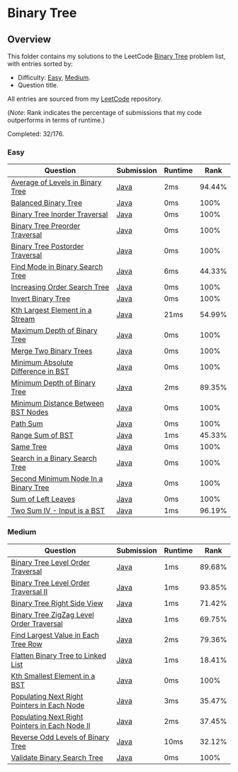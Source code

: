 # Binary Tree

## Overview
This folder contains my solutions to the LeetCode [Binary Tree](https://leetcode.com/problem-list/binary-tree/) problem list,
with entries sorted by:
- Difficulty: [Easy](#easy), [Medium](#medium).
- Question title.

All entries are sourced from my [LeetCode](https://github.com/shumarb/leetcode) repository.

(*Note*: Rank indicates the percentage of submissions that my code outperforms in terms of runtime.)

Completed: 32/176.

### Easy
| Question                                                                                                                | Submission                                                                                                   | Runtime | Rank   |
|-------------------------------------------------------------------------------------------------------------------------|--------------------------------------------------------------------------------------------------------------|---------|--------|
| [Average of Levels in Binary Tree](https://leetcode.com/problems/average-of-levels-in-binary-tree/description/)         | [Java](https://github.com/shumarb/leetcode/blob/main/submissions/java/AverageOfLevelsInBinaryTree.java)      | 2ms     | 94.44% |
| [Balanced Binary Tree](https://leetcode.com/problems/balanced-binary-tree/description/)                                 | [Java](https://github.com/shumarb/leetcode/blob/main/submissions/java/BalancedBinaryTree.java)               | 0ms     | 100%   |
| [Binary Tree Inorder Traversal](https://leetcode.com/problems/binary-tree-inorder-traversal/description/)               | [Java](https://github.com/shumarb/leetcode/blob/main/submissions/java/BinaryTreeInorderTraversal.java)       | 0ms     | 100%   |
| [Binary Tree Preorder Traversal](https://leetcode.com/problems/binary-tree-preorder-traversal/description/)             | [Java](https://github.com/shumarb/leetcode/blob/main/submissions/java/BinaryTreePreorderTraversal.java)      | 0ms     | 100%   |
| [Binary Tree Postorder Traversal](https://leetcode.com/problems/binary-tree-postorder-traversal/description/)           | [Java](https://github.com/shumarb/leetcode/blob/main/submissions/java/BinaryTreePostorderTraversal.java)     | 0ms     | 100%   |
| [Find Mode in Binary Search Tree](https://leetcode.com/problems/find-mode-in-binary-search-tree/description/)           | [Java](https://github.com/shumarb/leetcode/blob/main/submissions/java/FindModeInBinarySearchTree.java)       | 6ms     | 44.33% |
| [Increasing Order Search Tree](https://leetcode.com/problems/increasing-order-search-tree/description/)                 | [Java](https://github.com/shumarb/leetcode/blob/main/submissions/java/IncreasingOrderSearchTree.java)        | 0ms     | 100%   |
| [Invert Binary Tree](https://leetcode.com/problems/invert-binary-tree/description/)                                     | [Java](https://github.com/shumarb/leetcode/blob/main/submissions/java/InvertBinaryTree.java)                 | 0ms     | 100%   |
| [Kth Largest Element in a Stream](https://leetcode.com/problems/kth-largest-element-in-a-stream/description/)           | [Java](https://github.com/shumarb/leetcode/blob/main/submissions/java/KthLargest.java)                       | 21ms    | 54.99% |
| [Maximum Depth of Binary Tree](https://leetcode.com/problems/maximum-depth-of-binary-tree/description/)                 | [Java](https://github.com/shumarb/leetcode/blob/main/submissions/java/MaximumDepthOfBinaryTree.java)         | 0ms     | 100%   |
| [Merge Two Binary Trees](https://leetcode.com/problems/merge-two-binary-trees/description/)                             | [Java](https://github.com/shumarb/leetcode/blob/main/submissions/java/MergeTwoBinaryTrees.java)              | 0ms     | 100%   |
| [Minimum Absolute Difference in BST](https://leetcode.com/problems/minimum-absolute-difference-in-bst/description/)     | [Java](https://github.com/shumarb/leetcode/blob/main/submissions/java/MinimumAbsoluteDifferenceInBST.java)   | 0ms     | 100%   |
| [Minimum Depth of Binary Tree](https://leetcode.com/problems/minimum-depth-of-binary-tree/description/)                 | [Java](https://github.com/shumarb/leetcode/blob/main/submissions/java/MinimumDepthOfBinaryTree.java)         | 2ms     | 89.35% |
| [Minimum Distance Between BST Nodes](https://leetcode.com/problems/minimum-distance-between-bst-nodes/description/)     | [Java](https://github.com/shumarb/leetcode/blob/main/submissions/java/MinimumDifferenceBetweenBSTNodes.java) | 0ms     | 100%   |
| [Path Sum](https://leetcode.com/problems/path-sum/description/)                                                         | [Java](https://github.com/shumarb/leetcode/blob/main/submissions/java/PathSum.java)                          | 0ms     | 100%   |
| [Range Sum of BST](https://leetcode.com/problems/range-sum-of-bst/description/)                                         | [Java](https://github.com/shumarb/leetcode/blob/main/submissions/java/RangeSumOfBST.java)                    | 1ms     | 45.33% |
| [Same Tree](https://leetcode.com/problems/same-tree/description/)                                                       | [Java](https://github.com/shumarb/leetcode/blob/main/submissions/java/SameTree.java)                         | 0ms     | 100%   |
| [Search in a Binary Search Tree](https://leetcode.com/problems/search-in-a-binary-search-tree/description/)             | [Java](https://github.com/shumarb/leetcode/blob/main/submissions/java/SearchInABinarySearchTree.java)        | 0ms     | 100%   |
| [Second Minimum Node In a Binary Tree](https://leetcode.com/problems/second-minimum-node-in-a-binary-tree/description/) | [Java](https://github.com/shumarb/leetcode/blob/main/submissions/java/SecondMinimumNodeInABinaryTree.java)   | 0ms     | 100%   |
| [Sum of Left Leaves](https://leetcode.com/problems/sum-of-left-leaves/description/)                                     | [Java](https://github.com/shumarb/leetcode/blob/main/submissions/java/SumOfLeftLeaves.java)                  | 0ms     | 100%   |
| [Two Sum IV - Input is a BST](https://leetcode.com/problems/two-sum-iv-input-is-a-bst/description/)                     | [Java](https://github.com/shumarb/leetcode/blob/main/submissions/java/TwoSumFourInputIsABST.java)            | 1ms     | 96.19% |

### Medium
| Question                                                                                                                                    | Submission                                                                                                           | Runtime | Rank   |
|---------------------------------------------------------------------------------------------------------------------------------------------|----------------------------------------------------------------------------------------------------------------------|---------|--------|
| [Binary Tree Level Order Traversal](https://leetcode.com/problems/binary-tree-level-order-traversal/description/)                           | [Java](https://github.com/shumarb/leetcode/blob/main/submissions/java/BinaryTreeLevelOrderTraversal.java)            | 1ms     | 89.68% |
| [Binary Tree Level Order Traversal II](https://leetcode.com/problems/binary-tree-level-order-traversal-ii/description/)                     | [Java](https://github.com/shumarb/leetcode/blob/main/submissions/java/BinaryTreeLevelOrderTraversalTwo.java)         | 1ms     | 93.85% |
| [Binary Tree Right Side View](https://leetcode.com/problems/binary-tree-right-side-view/description/)                                       | [Java](https://github.com/shumarb/leetcode/blob/main/submissions/java/BinaryTreeRightSideView.java)                  | 1ms     | 71.42% |
| [Binary Tree ZigZag Level Order Traversal](https://leetcode.com/problems/binary-tree-zigzag-level-order-traversal/description/)             | [Java](https://github.com/shumarb/leetcode/blob/main/submissions/java/BinaryTreeZigZagLevelOrderTraversal.java)      | 1ms     | 69.75% |
| [Find Largest Value in Each Tree Row](https://leetcode.com/problems/find-largest-value-in-each-tree-row/description/)                       | [Java](https://github.com/shumarb/leetcode/blob/main/submissions/java/FindLargestValueInEachTreeRow.java)            | 2ms     | 79.36% |
| [Flatten Binary Tree to Linked List](https://leetcode.com/problems/flatten-binary-tree-to-linked-list/description/)                         | [Java](https://github.com/shumarb/leetcode/blob/main/submissions/java/FlattenBinaryTreeToLinkedList.java)            | 1ms     | 18.41% |
| [Kth Smallest Element in a BST](https://leetcode.com/problems/kth-smallest-element-in-a-bst/description/)                                   | [Java](https://github.com/shumarb/leetcode/blob/main/submissions/java/KthSmallestElementInABST.java)                 | 0ms     | 100%   |
| [Populating Next Right Pointers in Each Node](https://leetcode.com/problems/populating-next-right-pointers-in-each-node/description/)       | [Java](https://github.com/shumarb/leetcode/blob/main/submissions/java/PopulatingNextRightPointersInEachNode.java)    | 3ms     | 35.47% |
| [Populating Next Right Pointers in Each Node II](https://leetcode.com/problems/populating-next-right-pointers-in-each-node-ii/description/) | [Java](https://github.com/shumarb/leetcode/blob/main/submissions/java/PopulatingNextRightPointersInEachNodeTwo.java) | 2ms     | 37.45% |
| [Reverse Odd Levels of Binary Tree](https://leetcode.com/problems/reverse-odd-levels-of-binary-tree/description/)                           | [Java](https://github.com/shumarb/leetcode/blob/main/submissions/java/ReverseOddLevelsOfBinaryTree.java)             | 10ms    | 32.12% |
| [Validate Binary Search Tree](https://leetcode.com/problems/validate-binary-search-tree/description/)                                       | [Java](https://github.com/shumarb/leetcode/blob/main/submissions/java/ValidateBinarySearchTree.java)                 | 0ms     | 100%   |  
